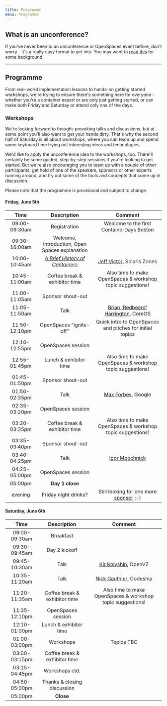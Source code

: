 ```yaml
---
title: Programme
menu: Programme
---
```


## What is an unconference?

If you've never been to an unconference or OpenSpaces event before, don't worry - it's a really easy format to get into. You may want to [read this](http://en.wikipedia.org/wiki/Unconference) for some background.

----

## Programme

From real-world implementation lessons to hands-on getting started workshops, we're trying to ensure there's something here for everyone - whether you're a container expert or are only just getting started, or can make both Friday and Saturday or attend only one of the days.

### Workshops

We're looking forward to thought-provoking talks and discussions, but at some point you'll also want to get your hands dirty. That's why the second half of Saturday is all about workshops, where you can team up and spend some keyboard time trying out interesting ideas and technologies.

We'd like to apply the unconference idea to the workshops, too. There'll certainly be some guided, step-by-step sessions if you're looking to get started. But we're also encouraging you to team up with a couple of other participants, get hold of one of the speakers, sponsors or other experts running around, and try out some of the tools and concepts that come up in discussion.

Please note that the programme is provisional and subject to change.

#### Friday, June 5th

| Time    | Description          | Comment |
|:-----------:|:-------------:|:-----------:|
| 09:00-09:30am | Registration | Welcome to the first ContainerDays Boston |
| 09:30-10:00am | Welcome, introduction, Open Spaces explanation | |
| 10:00-10:45am | _[A Brief History of Containers](/programme#briefhist)_ | [Jeff Victor](../#speakers), Solaris Zones |
| 10:45-11:00am | Coffee break & exhibitor time | Also time to make OpenSpaces & workshop topic suggestions! |
| 11:00-11:05am | Sponsor shout-out | |
| 11:05-11:50am | Talk | [Brian 'Redbeard' Harrington](../#speakers), CoreOS |
| 11:50-12:10pm | OpenSpaces "ignite-off" | Quick intro to OpenSpaces and pitches for initial topics |
| 12:10-12:55pm | OpenSpaces session | |
| 12:55-01:45pm | Lunch & exhibitor time | Also time to make OpenSpaces & workshop topic suggestions! |
| 01:45-01:50pm | Sponsor shout-out | |
| 01:50-02:35pm | Talk | [Max Forbes](../#speakers), Google |
| 02:35-03:20pm | OpenSpaces session | |
| 03:20-03:35pm | Coffee break & exhibitor time | Also time to make OpenSpaces & workshop topic suggestions! |
| 03:35-03:40pm | Sponsor shout-out | |
| 03:40-04:25pm | Talk | [Igor Moochnick](../#speakers) |
| 04:25-05:00pm | OpenSpaces session | |
| 05:00pm | **Day 1 close** | |
| evening | Friday night drinks? | Still looking for one more [sponsor](../#sponsors) ;-) |

#### Saturday, June 6th

| Time    | Description          | Comment |
|:-----------:|:-------------:|:-----------:|
| 09:00-09:30am | Breakfast | |
| 09:30-09:45am | Day 2 kickoff | |
| 09:45-10:30am | Talk | [Kir Kolyshin](#speakers), OpenVZ |
| 10:35-11:20am | Talk | [Nick Gauthier](#speakers), Codeship |
| 11:20-11:35am | Coffee break & exhibitor time | Also time to make OpenSpaces & workshop topic suggestions! |
| 11:35-12:10pm | OpenSpaces session | |
| 12:10-01:00pm | Lunch & exhibitor time | |
| 01:00-03:00pm | Workshops | Topics TBC |
| 03:00-03:15pm | Coffee break & exhibitor time | |
| 03:15-04:45pm | Workshops ctd. | |
| 04:50-05:00pm | Thanks & closing discussion | |
| 05:00pm | **Close** | |
